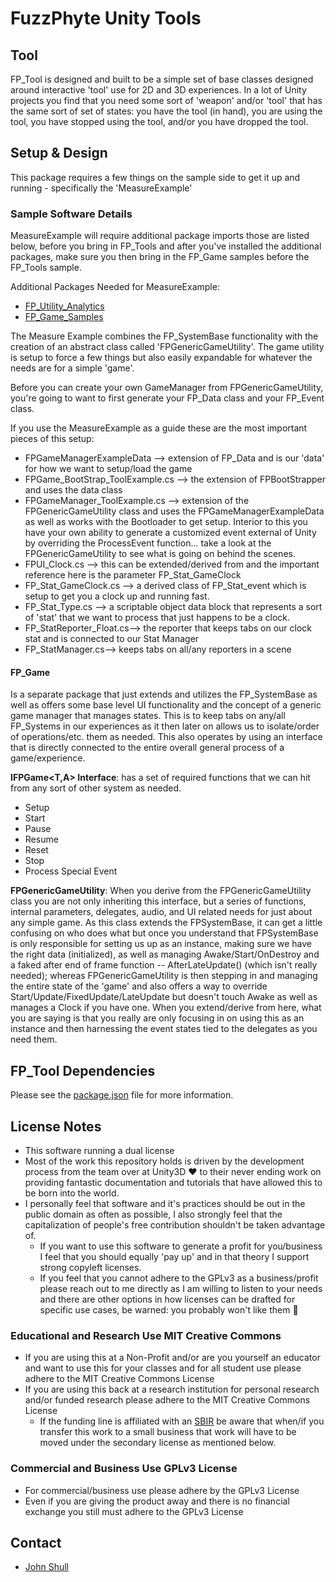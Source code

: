 # FuzzPhyte Unity Tools

## Tool

FP_Tool is designed and built to be a simple set of base classes designed around interactive 'tool' use for 2D and 3D experiences. In a lot of Unity projects you find that you need some sort of 'weapon' and/or 'tool' that has the same sort of set of states: you have the tool (in hand), you are using the tool, you have stopped using the tool, and/or you have dropped the tool.

## Setup & Design

This package requires a few things on the sample side to get it up and running - specifically the 'MeasureExample'

### Sample Software Details

MeasureExample will require additional package imports those are listed below, before you bring in FP_Tools and after you've installed the additional packages, make sure you then bring in the FP_Game samples before the FP_Tools sample.

Additional Packages Needed for MeasureExample:

* [FP_Utility_Analytics](https://github.com/jshull/FP_Utility_Analytics.git)
* [FP_Game_Samples](https://github.com/jshull/FP_Game.git)

The Measure Example combines the FP_SystemBase functionality with the creation of an abstract class called 'FPGenericGameUtility'. The game utility is setup to force a few things but also easily expandable for whatever the needs are for a simple 'game'.

Before you can create your own GameManager from FPGenericGameUtility, you're going to want to first generate your FP_Data class and your FP_Event class.

If you use the MeasureExample as a guide these are the most important pieces of this setup:

* FPGameManagerExampleData --> extension of FP_Data and is our 'data' for how we want to setup/load the game
* FPGame_BootStrap_ToolExample.cs --> the extension of FPBootStrapper<FPGameManagerExampleData> and uses the data class
* FPGameManager_ToolExample.cs --> extension of the FPGenericGameUtility class and uses the FPGameManagerExampleData as well as works with the Bootloader to get setup. Interior to this you have your own ability to generate a customized event external of Unity by overriding the ProcessEvent function... take a look at the FPGenericGameUtility to see what is going on behind the scenes.
* FPUI_Clock.cs --> this can be extended/derived from and the important reference here is the parameter FP_Stat_GameClock
* FP_Stat_GameClock.cs --> a derived class of FP_Stat_event which is setup to get you a clock up and running fast.
* FP_Stat_Type.cs --> a scriptable object data block that represents a sort of 'stat' that we want to process that just happens to be a clock.
* FP_StatReporter_Float.cs--> the reporter that keeps tabs on our clock stat and is connected to our Stat Manager
* FP_StatManager.cs--> keeps tabs on all/any reporters in a scene

#### FP_Game

Is a separate package that just extends and utilizes the FP_SystemBase as well as offers some base level UI functionality and the concept of a generic game manager that manages states. This is to keep tabs on any/all FP_Systems in our experiences as it then later on allows us to isolate/order of operations/etc. them as needed. This also operates by using an interface that is directly connected to the entire overall general process of a game/experience.

**IFPGame<T,A> Interface**: has a set of required functions that we can hit from any sort of other system as needed.

* Setup
* Start
* Pause
* Resume
* Reset
* Stop
* Process Special Event

**FPGenericGameUtility**: When you derive from the FPGenericGameUtility class you are not only inheriting this interface, but a series of functions, internal parameters, delegates, audio, and UI related needs for just about any simple game. As this class extends the FPSystemBase, it can get a little confusing on who does what but once you understand that FPSystemBase is only responsible for setting us up as an instance, making sure we have the right data (initialized), as well as managing Awake/Start/OnDestroy and a faked after end of frame function -- AfterLateUpdate() (which isn't really needed); whereas FPGenericGameUtility is then stepping in and managing the entire state of the 'game' and also offers a way to override Start/Update/FixedUpdate/LateUpdate but doesn't touch Awake as well as manages a Clock if you have one. When you extend/derive from here, what you are saying is that you really are only focusing in on using this as an instance and then harnessing the event states tied to the delegates as you need them.

## FP_Tool Dependencies

Please see the [package.json](./package.json) file for more information.

## License Notes

* This software running a dual license
* Most of the work this repository holds is driven by the development process from the team over at Unity3D :heart: to their never ending work on providing fantastic documentation and tutorials that have allowed this to be born into the world.
* I personally feel that software and it's practices should be out in the public domain as often as possible, I also strongly feel that the capitalization of people's free contribution shouldn't be taken advantage of.
  * If you want to use this software to generate a profit for you/business I feel that you should equally 'pay up' and in that theory I support strong copyleft licenses.
  * If you feel that you cannot adhere to the GPLv3 as a business/profit please reach out to me directly as I am willing to listen to your needs and there are other options in how licenses can be drafted for specific use cases, be warned: you probably won't like them :rocket:

### Educational and Research Use MIT Creative Commons

* If you are using this at a Non-Profit and/or are you yourself an educator and want to use this for your classes and for all student use please adhere to the MIT Creative Commons License
* If you are using this back at a research institution for personal research and/or funded research please adhere to the MIT Creative Commons License
  * If the funding line is affiliated with an [SBIR](https://www.sbir.gov) be aware that when/if you transfer this work to a small business that work will have to be moved under the secondary license as mentioned below.

### Commercial and Business Use GPLv3 License

* For commercial/business use please adhere by the GPLv3 License
* Even if you are giving the product away and there is no financial exchange you still must adhere to the GPLv3 License

## Contact

* [John Shull](mailto:JShull@fuzzphyte.com)
